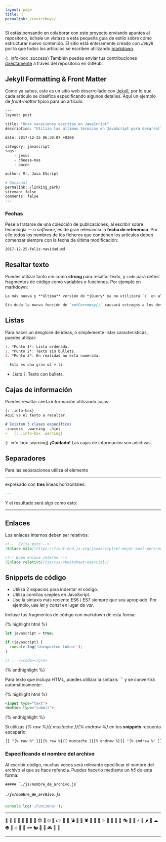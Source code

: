 ```yaml
---
layout: page
title: 📝
permalink: /contribuye/
---
```


<!-- {: .text-center}
📝 -->

Si estás pensando en colaborar con este proyecto enviando apuntes al repositorio, échale un vistazo a esta pequeña guía de estilo sobre cómo estructurar nuevo contenido. El sitio está enteramente creado con *Jekyll* por lo que todos los artículos se escriben utilizando [markdown](https://jekyllrb.com/docs/posts/).

{: .info-box .success}
También puedes enviar tus contribuciones [directamente](https://github.com/whoisjorge/front-end/issues/new?title=Nueva%20solicitud:%20_CARACTERISTICA_) a través del repositorio en GitHub.



## Jekyll Formatting & Front Matter

Como ya sabes, este es un sitio web desarrollado con [Jekyll](https://jekyllrb.com/), por lo que cada artículo se clasifica especificando algunos detalles. Aquí un ejemplo de *front-matter* típico para un artículo:


```sh
---
layout: post

title: "Unas vacaciones escritas en JavaScript"
description: "Utiliza las últimas técnicas en JavaScript para desarrollar más eficientes vacaciones" # 160 caracteres max.

date: 2017-12-25 06:30:07 +0200

category: javascript
tags:
    - jesus
    - cheese-mas
    - bacon

author: Mr. Java EScript

# Opcional
permalink: /linking_park/
sitemap: false
comments: false
---
```



### Fechas

Pese a tratarse de una colección de publicaciones, al escribir sobre tecnología — o *software*, es de gran relevancia la **fecha de referencia**. Por ello todos los nombres de los ficheros que contienen los artículos deben comenzar siempre con la fecha de última modificación:

```md
2017-12-25-feliz-navidad.md
```



## Resaltar texto

Puedes utilizar tanto *em* como **strong** para resaltar texto, y `code` para definir fragmentos de código como variables o funciones. Por ejemplo en markdown:

```md
La más nueva y **última** versión de *jQuery* ya no utilizará `$` en algunos territorios.

Sin duda la nueva función de `setCurrency()` causará estragos a los desarrolladores de la Zona Euro.
```



## Listas

Para hacer un desglose de ideas, o simplemente listar características, puedes utilizar:

```md
1. *Punto 1*: Lista ordenada.
2. *Punto 2*: Texto sin bullets.
3. *Punto 3*: En realidad no está numerada.

- Esta es una gran ul > li
```

- *Lista 1*: Texto con bullets.



## Cajas de información

Puedes resaltar cierta información utilizando cajas:

```md
{: .info-box}
Aquí va el texto a resaltar.

# Existen 3 clases específicas
.success  .warning  .hint
>   {: .info-box .warning}
```

{: .info-box .warning}
<b>¡Cuidado!</b> Las cajas de información son adictivas.



## Separadores

Para las separaciones utiliza el elemento *<hr>* expresado con **tres** líneas horizontales:

```md
---
```

Y el resultado será algo como esto:

<hr>



## Enlaces

Los enlaces internos deben ser relativos:

```md
<!--  Evita esto -->
[Enlace malo](https://front-end.js.org/javascript/el-mejor-post-pero-evitalo/)

<!-- Buen enlace interno -->
[Enlace relativo](css/css-cheatsheet-esencial/)
```



## Snippets de código

- Utiliza 2 espacios para indentar el código.
- Utiliza comillas simples en JavaScript.
- Use la sintaxis más reciente ES6 / ES7 siempre que sea apropiado. Por ejemplo, use *let* y *const* en lugar de *var*.

Incluye tus fragmentos de código con markdown de esta forma:

{% highlight html %}
```javascript
let javascript = true;

if (javascript) {
  console.log('Unexpected token!');
}

// ...</code></pre>
```
{% endhighlight %}

Para texto que incluya HTML, puedes utilizar la sintaxis *```* y se convertirá automáticamente:

{% highlight html %}
```html
<input type="text">
<button type="submit">
```
{% endhighlight %}


Si utilizas *{% raw %}{{ mustache }}{% endraw %}* en tus **snippets** recuerda escaparlo:

```md
{{ "{% raw %" }}}{% raw %}{{ mustache }}{% endraw %}{{ "{% endraw %" }}}
```

### Especificando el nombre del archivo

Al escribir código, muchas veces será relevante epecificar el nombre del archivo al que se hace refencia. Puedes hacerlo mediante un *h5* de esta forma:

```liquid
##### `./js/nombre_de_archivo.js`
```

##### `./js/nombre_de_archivo.js`

```javascript
console.log('¡Funciona!');
```

---

👻 💃 🐊 🍪 🤘 🐒 👋 🦄 😎 🐌 🤓 🎩 👉 🌵 🐘 💣 🐳 👾 🕷 🐼 💪 🐷 ✨ 🚀 🍄 🌈 🐸 🎭 🌟 🐙 ⚡ 🌴 🌶 🤖 ☁ 👽 🧀 🔥 🐢 🍕 🐟 🐿 🍿 🐪 🎮 🐻 🚣‍

---
